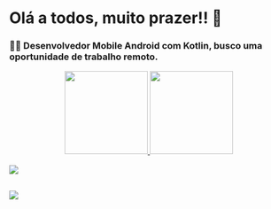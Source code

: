 # Olá a todos, muito prazer!! 🍃
### 👨‍💻 Desenvolvedor Mobile Android com Kotlin, busco uma oportunidade de trabalho remoto.

<div align="center">
  <a href="https://github.com/cristianbragaa">
    <img height="150em" src="https://github-readme-stats.vercel.app/api?username=cristianbragaa&show_icons=true&theme=holi&include_all_commits=true&count_private=true"/>
  <img height="150em" src="https://github-readme-stats.vercel.app/api/top-langs/?username=cristianbragaa&layout=compact&langs_count=7&theme=holi"/>
</div>
<div style="display: inline_block"><br>
  <img src="https://skillicons.dev/icons?i=android,kotlin" />
</div>

##

<div> 
  <a href="https://www.linkedin.com/in/cristianbragadev/" target="_blank"><img src="https://img.shields.io/badge/-LinkedIn-%230077B5?style=for-the-badge&logo=linkedin&logoColor=white" target="_blank"></a> 
</div>

